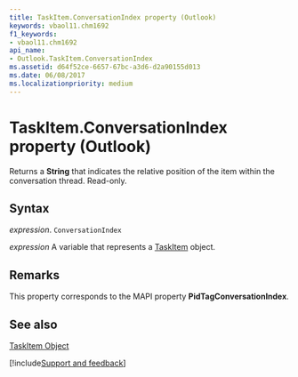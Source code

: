 ```yaml
---
title: TaskItem.ConversationIndex property (Outlook)
keywords: vbaol11.chm1692
f1_keywords:
- vbaol11.chm1692
api_name:
- Outlook.TaskItem.ConversationIndex
ms.assetid: d64f52ce-6657-67bc-a3d6-d2a90155d013
ms.date: 06/08/2017
ms.localizationpriority: medium
---
```



# TaskItem.ConversationIndex property (Outlook)

Returns a **String** that indicates the relative position of the item within the conversation thread. Read-only.


## Syntax

_expression_. `ConversationIndex`

_expression_ A variable that represents a [TaskItem](Outlook.TaskItem.md) object.


## Remarks

This property corresponds to the MAPI property **PidTagConversationIndex**.


## See also


[TaskItem Object](Outlook.TaskItem.md)

[!include[Support and feedback](~/includes/feedback-boilerplate.md)]